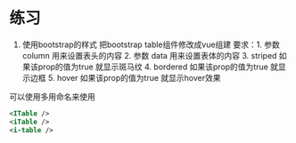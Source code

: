 # 练习

1. 使用bootstrap的样式  把bootstrap table组件修改成vue组建
    要求：1. 参数column 用来设置表头的内容
        2. 参数 data 用来设置表体的内容
        3. striped 如果该prop的值为true 就显示斑马纹
        4. bordered 如果该prop的值为true 就显示边框
        5. hover  如果该prop的值为true 就显示hover效果

可以使用多用命名来使用
```XML
<ITable />
<iTable />
<i-table />
```